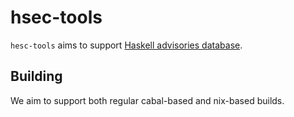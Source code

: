 # hsec-tools

`hesc-tools` aims to support [Haskell advisories database](https://github.com/haskell/security-advisories).

## Building

We aim to support both regular cabal-based and nix-based builds.
